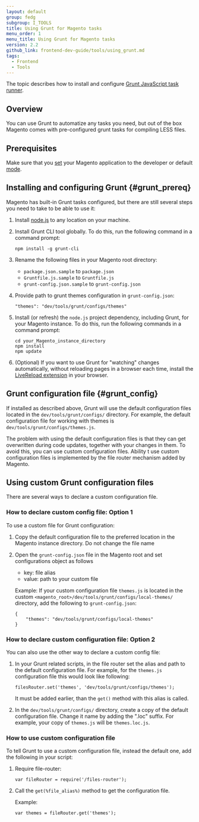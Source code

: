 ```yaml
---
layout: default
group: fedg
subgroup: I_TOOLS
title: Using Grunt for Magento tasks
menu_order: 1
menu_title: Using Grunt for Magento tasks
version: 2.2
github_link: frontend-dev-guide/tools/using_grunt.md
tags:
  - Frontend
  - Tools
---
```


The topic describes how to install and configure [Grunt JavaScript task runner](http://gruntjs.com/).

## Overview
You can use Grunt to automatize any tasks you need, but out of the box Magento comes with pre-configured grunt tasks for compiling LESS files.


## Prerequisites
Make sure that you [set]({{page.baseurl}}config-guide/cli/config-cli-subcommands-mode.html) your Magento application to the developer or default [mode]({{page.baseurl}}config-guide/bootstrap/magento-modes.html).

## Installing and configuring Grunt {#grunt_prereq}

Magento has built-in Grunt tasks configured, but there are still several steps you need to take to be able to use it:

1. Install [node.js](https://github.com/joyent/node/wiki/installing-node.js-via-package-manager) to any location on your machine.
2. Install Grunt CLI tool globally. To do this, run the following command in a command prompt:

       npm install -g grunt-cli

3. Rename the following files in your Magento root directory:
	- `package.json.sample` to `package.json`
	- `Gruntfile.js.sample` to `Gruntfile.js`
	- `grunt-config.json.sample` to `grunt-config.json`
4. Provide path to grunt themes configuration in `grunt-config.json`:   
	```
    "themes": "dev/tools/grunt/configs/themes"
    ```
4. Install (or refresh) the `node.js` project dependency, including Grunt, for your Magento instance. To do this, run the following commands in a command prompt:

       cd your_Magento_instance_directory
       npm install
       npm update

5. (Optional) If you want to use Grunt for "watching" changes automatically, without reloading pages in a browser each time, install the [LiveReload extension](http://livereload.com/extensions/) in your browser.

## Grunt configuration file {#grunt_config}

If installed as described above, Grunt will use the default configuration files located in the `dev/tools/grunt/configs/` directory. For example, the default configuration file for working with themes is `dev/tools/grunt/configs/themes.js`.

The problem with using the default configuration files is that they can get overwritten during code updates, together with your changes in them. To avoid this, you can use custom configuration files. Ability t use custom configuration files is implemented by the file router mechanism added by Magento.

## Using custom Grunt configuration files

There are several ways to declare a custom configuration file.

### How to declare custom config file: Option 1
To use a custom file for Grunt configuration:

1. Copy the default configuration file to the preferred location in the Magento instance directory. Do not change the file name
2. Open the `grunt-config.json` file in the Magento root and set configurations object as follows
	* key: file alias
	* value: path to your custom file

   Example:
   If your custom configuration file `themes.js` is located in the  custom `<magento_root>/dev/tools/grunt/configs/local-themes/` directory, add the following to `grunt-config.json`:


       {
           "themes": "dev/tools/grunt/configs/local-themes"
       }


### How to declare custom configuration file: Option 2

You can also use the other way to declare a custom config file:

1. In your Grunt related scripts, in the file router set the alias and path to the default configuration file. For example, for the `themes.js` configuration file this would look like following:

       filesRouter.set('themes', 'dev/tools/grunt/configs/themes');

   It must be added earlier, than the `get()` method with  this alias is called.

2. In the `dev/tools/grunt/configs/` directory, create a copy of the default configuration file. Change it name by adding the ".loc" suffix. For example, your copy of `themes.js` will be `themes.loc.js`.


### How to use custom configuration file

To tell Grunt to use a custom configuration file, instead the default one, add the following in your script:

1. Require file-router:

       var fileRouter = require('/files-router');

2. Call the `get(%file_alias%)` method to get the configuration file.

   Example:

       var themes = fileRouter.get('themes');

